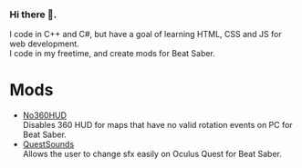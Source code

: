 ### Hi there 👋.<br/>
I code in C++ and C#, but have a goal of learning HTML, CSS and JS for web development. <br/>
I code in my freetime, and create mods for Beat Saber.

# Mods 
- [No360HUD](https://github.com/Rugtveit/No360HUD "No360HUD") <br/> Disables 360 HUD for maps that have no valid rotation events on PC for Beat Saber. 
- [QuestSounds](https://github.com/Rugtveit/QuestSounds "QuestSounds") <br/> Allows the user to change sfx easily on Oculus Quest for Beat Saber. 




<!--
**Rugtveit/Rugtveit** is a ✨ _special_ ✨ repository because its `README.md` (this file) appears on your GitHub profile.

Here are some ideas to get you started:

- 🔭 I’m currently working on ...
- 🌱 I’m currently learning ...
- 👯 I’m looking to collaborate on ...
- 🤔 I’m looking for help with ...
- 💬 Ask me about ...
- 📫 How to reach me: ...
- 😄 Pronouns: ...
- ⚡ Fun fact: ...
-->
